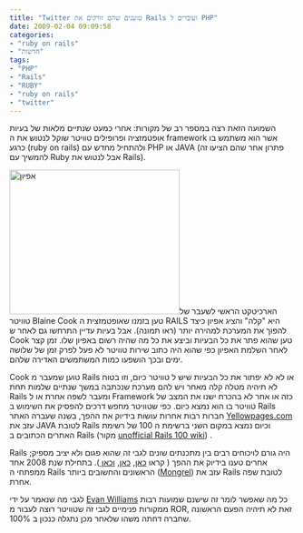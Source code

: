 ```yaml
---
title: "Twitter טוענים שהם זורקים את Rails ועוברים ל PHP"
date: 2009-02-04 09:09:58
categories:
- "ruby on rails"
- "חדשות"
tags:
- "PHP"
- "Rails"
- "RUBY"
- "ruby on rails"
- "twitter"
---
```


השמועה הזאת רצה במספר רב של מקורות: אחרי כמעט שנתיים מלאות של בעיות אופטמזציה ופרופילים טוויטר שוקל לנטוש את ה framework אשר הוא משתמש בו כרגע (ruby on rails) ולהתחיל מחדש עם PHP או JAVA (פתרון אחר שהם הציעו זה להמשיך עם Ruby אבל לנטוש את Rails).

<!--more-->

<img class="alignleft size-full wp-image-62" title="אפיון" src="/assets/2009/02/railseasy.jpg" alt="אפיון" width="300" height="254" />הארכיטקט הראשי לשעבר של טוויטר Blaine Cook טען בזמנו שאופטמזצית ה RAILS היא "קלה" והציג אפיון כיצד להפוך את המערכת למהירה יותר (ראו תמונה). אבל בעיות עדיין התרחשו גם לאחר ש Cook טען שהוא פתר את כל הבעיות וביצע את כל מה שהיה רשום באפיון שלו. זמן קצר לאחר השלמת האפיון כפי שהוא היה כתוב שירות טוויטר לא פעל לפרק זמן של שלושה ימים ובכך הושפעו כמות המשתמשים האדירה שלהם.

Cook טוען שמעבר מ Rails או לא לא יפתור את כל הבעיות שיש ל טוויטר כיום, וזו בטוח לא תיהיה מטלה קלה מאחר ויש להם מערכת שנכתבה במשך שנתיים שלמות תחת Rails ומעבר לשפה אחרת או ל Framework כזה או אחר לא בהכרח ישנו את המצב של טוויטר בו הוא נמצא כיום. כפי שטוויטר מחפש דרכים להפסיק את השימוש ב Rails חברות רבות אחרות עושות בידיוק את ההפך, בשנה שעברה האתר <a href="http://www.yellowpages.com/">Yellowpages.com</a> עזב את JAVA לטובת Rails וכיום נמצא במקום השני ברשימת ה 100 של רשימת האתרים הכתובים ב Rails (מקור <a href="http://rails100.pbwiki.com/">unofficial Rails 100 wiki</a>) .

Rails היה גורם לויכוחים רבים בין מתכנתים שונים לגבי זה שהוא פגום ולא יציב מספיק; אחרים טענו בידיוק את ההפך ( קראו <a href="http://www.scribd.com/doc/49575/Scaling-Rails-Presentation" target="_blank">כאן</a>, <a href="http://highscalability.com/friends-sale-architecture-300-million-page-view-month-facebook-ror-app" target="_blank">כאן</a>, <a href="http://www.buildingwebapps.com/articles/13-can-rails-scale-absolutely" target="_blank">וכאן </a>). בתחילת שנת 2008 אחד ממפתחי ה Rails הראשונים והחשובים ביותר (<a href="http://mongrel.rubyforge.org/" target="_blank">Mongrel</a>) עזב את Rails לטובת שפה אחרת.

לגבי מה שנאמר על ידי <a href="http://twitter.com/ev/statuses/801530348" target="_blank">Evan Williams</a> כל מה שאפשר לומר זה שישנם שמועות רבות ממקורות פנימיים לגבי זה שטוויטר רוצה לעבור מ ROR, זאת לא תיהיה הפעם הראשונה שחברה דחתה משהו שלאחר מכן נתגלה כנכון ב 100%.
